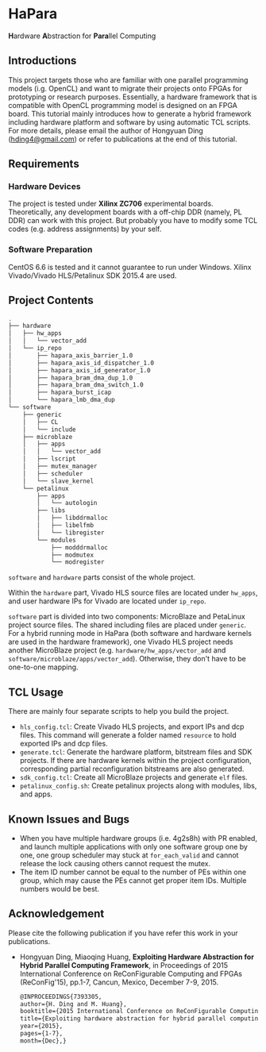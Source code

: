 # HaPara
**H**ardware **A**bstraction for **Para**llel Computing

## Introductions

This project targets those who are familiar with one parallel programming models (i.g. OpenCL) and want to migrate their projects onto FPGAs for prototyping or research purposes. Essentially, a hardware framework that is compatible with OpenCL programming model is designed on an FPGA board. This tutorial mainly introduces how to generate a hybrid framework including hardware platform and software by using automatic TCL scripts. For more details, please email the author of Hongyuan Ding (hding4@gmail.com) or refer to publications at the end of this tutorial. 

## Requirements 

### Hardware Devices

The project is tested under **Xilinx ZC706** experimental boards. Theoretically, any development boards with a off-chip DDR (namely, PL DDR) can work with this project. But probably you have to modify some TCL codes (e.g. address assignments) by your self. 

### Software Preparation

CentOS 6.6 is tested and it cannot guarantee to run under Windows. Xilinx Vivado/Vivado HLS/Petalinux SDK 2015.4 are used.

## Project Contents
```bash
.
├── hardware
│   ├── hw_apps
│   │   └── vector_add
│   └── ip_repo
│       ├── hapara_axis_barrier_1.0
│       ├── hapara_axis_id_dispatcher_1.0
│       ├── hapara_axis_id_generator_1.0
│       ├── hapara_bram_dma_dup_1.0
│       ├── hapara_bram_dma_switch_1.0
│       ├── hapara_burst_icap
│       └── hapara_lmb_dma_dup
└── software
	├── generic
	│   ├── CL
	│   └── include
	├── microblaze
	│   ├── apps
	│   │   └── vector_add
	│   ├── lscript
	│   ├── mutex_manager
	│   ├── scheduler
	│   └── slave_kernel
	└── petalinux
    	├── apps
    	│   └── autologin
    	├── libs
    	│   ├── libddrmalloc
    	│   ├── libelfmb
    	│   └── libregister
    	└── modules
        	├── modddrmalloc
        	├── modmutex
        	└── modregister
```

`software` and `hardware` parts consist of the whole project. 

Within the `hardware` part, Vivado HLS source files are located under `hw_apps`, and user hardware IPs for Vivado are located under `ip_repo`.

`software` part is divided into two components: MicroBlaze and PetaLinux project source files. The shared including files are placed under `generic`. For a hybrid running mode in HaPara (both software and hardware kernels are used in the hardware framework), one Vivado HLS project needs another MicroBlaze project (e.g. `hardware/hw_apps/vector_add` and `software/microblaze/apps/vector_add`). Otherwise, they don't have to be one-to-one mapping.

## TCL Usage

There are mainly four separate scripts to help you build the project.

- `hls_config.tcl`: Create Vivado HLS projects, and export IPs and dcp files. This command will generate a folder named `resource` to hold exported IPs and dcp files.
- `generate.tcl`: Generate the hardware platform, bitstream files and SDK projects. If there are hardware kernels within the project configuration, corresponding partial reconfiguration bitstreams are also generated.
- `sdk_config.tcl`: Create all MicroBlaze projects and generate `elf` files.
- `petalinux_config.sh`: Create petalinux projects along with modules, libs, and apps.

## Known Issues and Bugs
- When you have multiple hardware groups (i.e. 4g2s8h) with PR enabled, and launch multiple applications with only one software group one by one, one group scheduler may stuck at `for_each_valid` and cannot release the lock causing others cannot request the mutex.
- The item ID number cannot be equal to the number of PEs within one group, which may cause the PEs cannot get proper item IDs. Multiple numbers would be best.

## Acknowledgement

Please cite the following publication if you have refer this work in your publications.

- Hongyuan Ding, Miaoqing Huang, **Exploiting Hardware Abstraction for Hybrid Parallel Computing Framework**, in Proceedings of 2015 International Conference on ReConFigurable Computing and FPGAs (ReConFig'15), pp.1-7, Cancun, Mexico, December 7-9, 2015.

  ```latex
  @INPROCEEDINGS{7393305, 
  author={H. Ding and M. Huang}, 
  booktitle={2015 International Conference on ReConFigurable Computing and FPGAs (ReConFig)}, 
  title={Exploiting hardware abstraction for hybrid parallel computing framework}, 
  year={2015}, 
  pages={1-7}, 
  month={Dec},}
  ```



